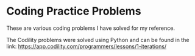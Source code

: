 # Coding Practice Problems
These are various coding problems I have solved for my reference.

The Codility problems were solved using Python and can be found in the link: https://app.codility.com/programmers/lessons/1-iterations/
